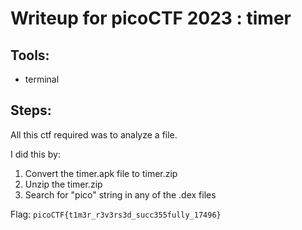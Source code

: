 # Writeup for picoCTF 2023 : timer

## Tools:
- terminal

## Steps:
All this ctf required was to analyze a file. 

I did this by:
1) Convert the timer.apk file to timer.zip
2) Unzip the timer.zip
3) Search for "pico" string in any of the .dex files

Flag: ```picoCTF{t1m3r_r3v3rs3d_succ355fully_17496}```


